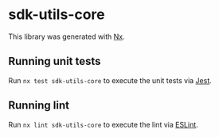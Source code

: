 # sdk-utils-core

This library was generated with [Nx](https://nx.dev).

## Running unit tests

Run `nx test sdk-utils-core` to execute the unit tests via [Jest](https://jestjs.io).

## Running lint

Run `nx lint sdk-utils-core` to execute the lint via [ESLint](https://eslint.org/).
